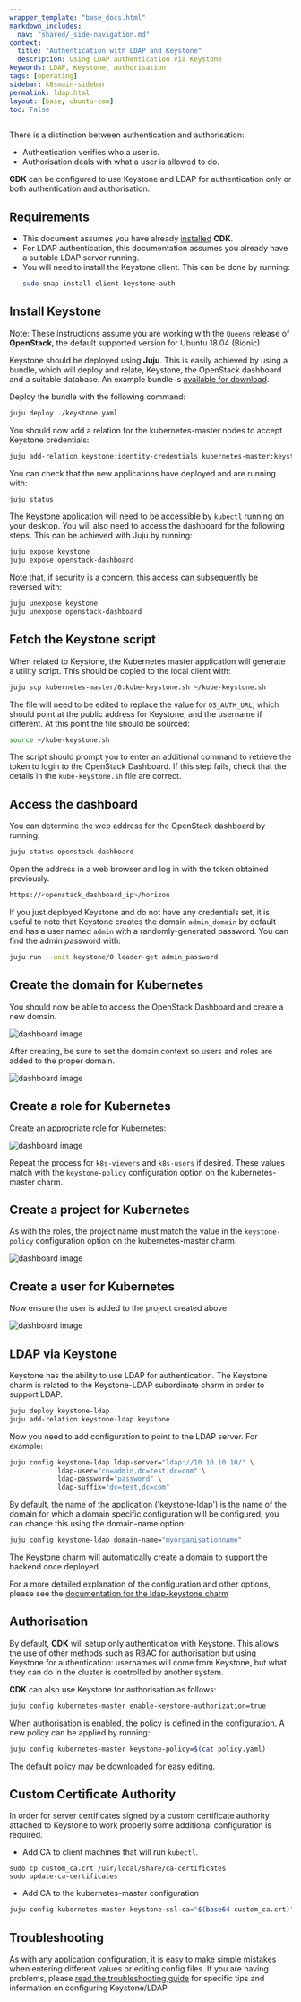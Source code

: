 ```yaml
---
wrapper_template: "base_docs.html"
markdown_includes:
  nav: "shared/_side-navigation.md"
context:
  title: "Authentication with LDAP and Keystone"
  description: Using LDAP authentication via Keystone
keywords: LDAP, Keystone, authorisation
tags: [operating]
sidebar: k8smain-sidebar
permalink: ldap.html
layout: [base, ubuntu-com]
toc: False
---
```


There is a distinction between authentication and authorisation:

  * Authentication verifies who a user is.
  * Authorisation deals with what a user is allowed to do.

**CDK** can be configured to use Keystone and LDAP for authentication only
or both authentication and authorisation.


## Requirements

* This document assumes you have already [installed][install] **CDK**.
* For LDAP authentication, this documentation assumes you already have a suitable LDAP
   server running.
* You will need to install the Keystone client. This can be done by running:
   ```bash
   sudo snap install client-keystone-auth
   ```

## Install Keystone

Note: These instructions assume you are working with the `Queens` release of
**OpenStack**, the default supported version for Ubuntu 18.04 (Bionic)

Keystone should be deployed using **Juju**. This is easily achieved by using a bundle,
which will deploy and relate, Keystone, the OpenStack dashboard and a suitable
database. An example bundle is [available for download][keystone-bundle].

Deploy the bundle with the following command:

```bash
juju deploy ./keystone.yaml
```

You should now add a relation for the kubernetes-master nodes to accept Keystone
credentials:

```bash
juju add-relation keystone:identity-credentials kubernetes-master:keystone-credentials
```

You can check that the new applications have deployed and are running with:

```bash
juju status
```

The Keystone application will need to be accessible by `kubectl` running on your desktop.
You will also need to access the dashboard for the following steps. This can be achieved
with Juju by running:

```bash
juju expose keystone
juju expose openstack-dashboard
```

Note that, if security is a concern, this access can subsequently be reversed with:

```bash
juju unexpose keystone
juju unexpose openstack-dashboard
```

## Fetch the Keystone script

When related to Keystone, the Kubernetes master application will generate a utility
script. This should be copied to the local client with:

```bash
juju scp kubernetes-master/0:kube-keystone.sh ~/kube-keystone.sh
```

The file will need to be edited to replace the value for `OS_AUTH_URL`, which should
point at the public address for Keystone, and the username if different. At this point the
file should be sourced:

```bash
source ~/kube-keystone.sh
```

The script should prompt you to enter an additional command to retrieve the token to
login to the OpenStack Dashboard. If this step fails, check that the details in the
`kube-keystone.sh` file are correct.

## Access the dashboard

You can determine the web address for the OpenStack dashboard by running:

```bash
juju status openstack-dashboard
```

Open the address in a web browser and log in with the token obtained previously.

```bash
https://<openstack_dashboard_ip>/horizon
```

If you just deployed Keystone and do not have any credentials set, it is useful
to note that Keystone creates the domain `admin_domain` by default and has a user
named `admin` with a randomly-generated password. You can find the admin password
with:

```bash
juju run --unit keystone/0 leader-get admin_password
```

## Create the domain for Kubernetes
You should now be able to access the OpenStack Dashboard and create a new domain.

![dashboard image](https://assets.ubuntu.com/v1/00468cda-ldap1.png)

After creating, be sure to set the domain context so users and roles are added to the
proper domain.

![dashboard image](https://assets.ubuntu.com/v1/f6913d43-ldap2.png)

## Create a role for Kubernetes

Create an appropriate role for Kubernetes:

![dashboard image](https://assets.ubuntu.com/v1/f65d9f1f-ldap3.png)

Repeat the process for `k8s-viewers` and `k8s-users` if desired. These values
match with the `keystone-policy` configuration option on the kubernetes-master
charm.

## Create a project for Kubernetes

As with the roles, the project name must match the value in the
`keystone-policy` configuration option on the kubernetes-master charm.

![dashboard image](https://assets.ubuntu.com/v1/442f2a24-ldap4.png)

## Create a user for Kubernetes

Now ensure the user is added to the project created above.

![dashboard image](https://assets.ubuntu.com/v1/d6149d7c-ldap5.png)

##  LDAP via Keystone

Keystone has the ability to use LDAP for authentication.
The Keystone charm is related to the Keystone-LDAP subordinate charm in order to
support LDAP.  

```bash
juju deploy keystone-ldap
juju add-relation keystone-ldap keystone
```

Now you need to add configuration to point to the LDAP server. For example:

```bash
juju config keystone-ldap ldap-server="ldap://10.10.10.10/" \
            ldap-user="cn=admin,dc=test,dc=com" \
            ldap-password="password" \
            ldap-suffix="dc=test,dc=com"

```

By default, the name of the application ('keystone-ldap') is the name of
the domain for which a domain specific configuration will be configured;
you can change this using the domain-name option:

```bash
juju config keystone-ldap domain-name="myorganisationname"
```

The Keystone charm will automatically create a domain to support the backend
once deployed.

For a more detailed explanation of the configuration and other options, please see the
[documentation for the ldap-keystone charm][docs-ldap-keystone]

## Authorisation

By default, **CDK** will setup only authentication with Keystone. This allows the use of
other methods such as RBAC for authorisation but using Keystone for authentication:
usernames will come from Keystone, but what they can do in the cluster
is controlled by another system.

**CDK** can  also use Keystone for authorisation as follows:

```bash
juju config kubernetes-master enable-keystone-authorization=true
```

 When authorisation is enabled, the policy is defined in the configuration. A new
 policy can be applied by running:

```bash
juju config kubernetes-master keystone-policy=$(cat policy.yaml)
```

The [default policy may be downloaded][policy] for easy editing.


## Custom Certificate Authority

In order for server certificates signed by a custom certificate authority
attached to Keystone to work properly some additional configuration is required.

 * Add CA to client machines that will run `kubectl`.

```
sudo cp custom_ca.crt /usr/local/share/ca-certificates
sudo update-ca-certificates
```
 * Add CA to the kubernetes-master configuration

```bash
juju config kubernetes-master keystone-ssl-ca="$(base64 custom_ca.crt)"
```

## Troubleshooting

As with any application configuration, it is easy to make simple mistakes when entering
different values or editing config files. If you are having problems, please
[read the troubleshooting guide][trouble] for specific tips and information on
configuring Keystone/LDAP.

<!--LINKS-->
[install]: /kubernetes/docs/quickstart
[policy]: https://raw.githubusercontent.com/juju-solutions/kubernetes-docs/master/assets/policy.yaml
[keystone-bundle]: https://raw.githubusercontent.com/juju-solutions/kubernetes-docs/master/assets/keystone.yaml
[docs-ldap-keystone]: https://jujucharms.com/keystone-ldap
[trouble]: /kubernetes/docs/troubleshooting/#troubleshooting-keystoneldap-issues
